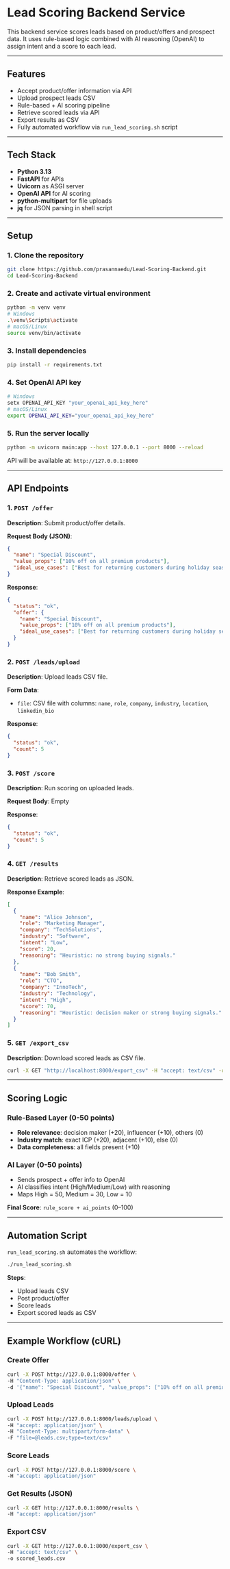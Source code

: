 # Lead Scoring Backend Service

This backend service scores leads based on product/offers and prospect data. It uses rule-based logic combined with AI reasoning (OpenAI) to assign intent and a score to each lead.

---

## Features

- Accept product/offer information via API
- Upload prospect leads CSV
- Rule-based + AI scoring pipeline
- Retrieve scored leads via API
- Export results as CSV
- Fully automated workflow via `run_lead_scoring.sh` script

---

## Tech Stack

- **Python 3.13**
- **FastAPI** for APIs
- **Uvicorn** as ASGI server
- **OpenAI API** for AI scoring
- **python-multipart** for file uploads
- **jq** for JSON parsing in shell script

---

## Setup

### 1. Clone the repository

```bash
git clone https://github.com/prasannaedu/Lead-Scoring-Backend.git
cd Lead-Scoring-Backend
```

### 2. Create and activate virtual environment

```bash
python -m venv venv
# Windows
.\venv\Scripts\activate
# macOS/Linux
source venv/bin/activate
```

### 3. Install dependencies

```bash
pip install -r requirements.txt
```

### 4. Set OpenAI API key

```bash
# Windows
setx OPENAI_API_KEY "your_openai_api_key_here"
# macOS/Linux
export OPENAI_API_KEY="your_openai_api_key_here"
```

### 5. Run the server locally

```bash
python -m uvicorn main:app --host 127.0.0.1 --port 8000 --reload
```

API will be available at: `http://127.0.0.1:8000`

---

## API Endpoints

### 1. `POST /offer`

**Description**: Submit product/offer details.

**Request Body (JSON)**:

```json
{
  "name": "Special Discount",
  "value_props": ["10% off on all premium products"],
  "ideal_use_cases": ["Best for returning customers during holiday season"]
}
```

**Response**:

```json
{
  "status": "ok",
  "offer": {
    "name": "Special Discount",
    "value_props": ["10% off on all premium products"],
    "ideal_use_cases": ["Best for returning customers during holiday season"]
  }
}
```

### 2. `POST /leads/upload`

**Description**: Upload leads CSV file.

**Form Data**:

- `file`: CSV file with columns: `name`, `role`, `company`, `industry`, `location`, `linkedin_bio`

**Response**:

```json
{
  "status": "ok",
  "count": 5
}
```

### 3. `POST /score`

**Description**: Run scoring on uploaded leads.

**Request Body**: Empty

**Response**:

```json
{
  "status": "ok",
  "count": 5
}
```

### 4. `GET /results`

**Description**: Retrieve scored leads as JSON.

**Response Example**:

```json
[
  {
    "name": "Alice Johnson",
    "role": "Marketing Manager",
    "company": "TechSolutions",
    "industry": "Software",
    "intent": "Low",
    "score": 20,
    "reasoning": "Heuristic: no strong buying signals."
  },
  {
    "name": "Bob Smith",
    "role": "CTO",
    "company": "InnoTech",
    "industry": "Technology",
    "intent": "High",
    "score": 70,
    "reasoning": "Heuristic: decision maker or strong buying signals."
  }
]
```

### 5. `GET /export_csv`

**Description**: Download scored leads as CSV file.

```bash
curl -X GET "http://localhost:8000/export_csv" -H "accept: text/csv" -o scored_leads.csv
```

---

## Scoring Logic

### Rule-Based Layer (0-50 points)

- **Role relevance**: decision maker (+20), influencer (+10), others (0)
- **Industry match**: exact ICP (+20), adjacent (+10), else (0)
- **Data completeness**: all fields present (+10)

### AI Layer (0-50 points)

- Sends prospect + offer info to OpenAI
- AI classifies intent (High/Medium/Low) with reasoning
- Maps High = 50, Medium = 30, Low = 10

**Final Score**: `rule_score + ai_points` (0–100)

---

## Automation Script

`run_lead_scoring.sh` automates the workflow:

```bash
./run_lead_scoring.sh
```

**Steps**:
- Upload leads CSV
- Post product/offer
- Score leads
- Export scored leads as CSV

---

## Example Workflow (cURL)

### Create Offer

```bash
curl -X POST http://127.0.0.1:8000/offer \
-H "Content-Type: application/json" \
-d '{"name": "Special Discount", "value_props": ["10% off on all premium products"], "ideal_use_cases": ["Best for returning customers during holiday season"]}'
```

### Upload Leads

```bash
curl -X POST http://127.0.0.1:8000/leads/upload \
-H "accept: application/json" \
-H "Content-Type: multipart/form-data" \
-F "file=@leads.csv;type=text/csv"
```

### Score Leads

```bash
curl -X POST http://127.0.0.1:8000/score \
-H "accept: application/json"
```

### Get Results (JSON)

```bash
curl -X GET http://127.0.0.1:8000/results \
-H "accept: application/json"
```

### Export CSV

```bash
curl -X GET http://127.0.0.1:8000/export_csv \
-H "accept: text/csv" \
-o scored_leads.csv
```